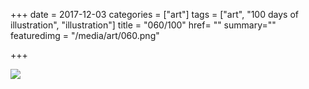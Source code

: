 +++
date = 2017-12-03
categories = ["art"]
tags = ["art", "100 days of illustration", "illustration"]
title = "060/100"
href= ""
summary=""
featuredimg = "/media/art/060.png"

+++

<img src="/media/art/060.png" />
